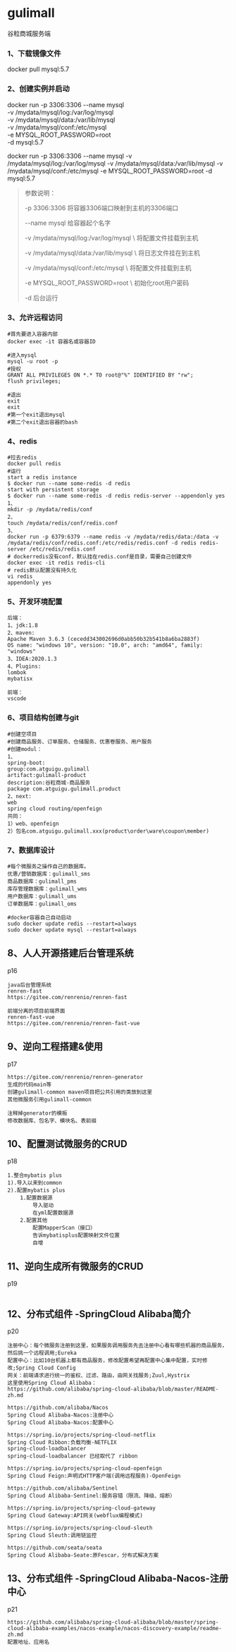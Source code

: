 # gulimall
谷粒商城服务端

### 1、下载镜像文件
docker pull mysql:5.7

### 2、创建实例并启动
docker run -p 3306:3306 --name mysql \
-v /mydata/mysql/log:/var/log/mysql \
-v /mydata/mysql/data:/var/lib/mysql \
-v /mydata/mysql/conf:/etc/mysql \
-e MYSQL_ROOT_PASSWORD=root \
-d mysql:5.7

docker run -p 3306:3306 --name mysql -v  /mydata/mysql/log:/var/log/mysql  -v /mydata/mysql/data:/var/lib/mysql -v /mydata/mysql/conf:/etc/mysql -e MYSQL_ROOT_PASSWORD=root -d mysql:5.7

> 参数说明：
>
> -p 3306:3306   将容器3306端口映射到主机的3306端口
>
> --name mysql  给容器起个名字
>
> -v /mydata/mysql/log:/var/log/mysql \      将配置文件挂载到主机
>
> -v /mydata/mysql/data:/var/lib/mysql \    将日志文件挂在到主机
>
> -v /mydata/mysql/conf:/etc/mysql \	      将配置文件挂载到主机
>
> -e MYSQL_ROOT_PASSWORD=root \ 		初始化root用户密码
>
> -d 	后台运行

### 3、允许远程访问
```
#首先要进入容器内部
docker exec -it 容器名或容器ID

#进入mysql
mysql -u root -p
#授权
GRANT ALL PRIVILEGES ON *.* TO root@"%" IDENTIFIED BY "rw";
flush privileges;

#退出
exit
exit
#第一个exit退出mysql
#第二个exit退出容器的bash
```
### 4、redis
```
#拉去redis
docker pull redis
#运行
start a redis instance
$ docker run --name some-redis -d redis
start with persistent storage
$ docker run --name some-redis -d redis redis-server --appendonly yes
1、
mkdir -p /mydata/redis/conf
2、
touch /mydata/redis/conf/redis.conf
3、
docker run -p 6379:6379 --name redis -v /mydata/redis/data:/data -v /mydata/redis/conf/redis.conf:/etc/redis/redis.conf -d redis redis-server /etc/redis/redis.conf
# dockerredis没有conf，默认挂在redis.conf是目录，需要自己创建文件
docker exec -it redis redis-cli
# redis默认配置没有持久化
vi redis
appendonly yes
```
### 5、开发环境配置
```
后端：
1、jdk:1.8
2、maven:
Apache Maven 3.6.3 (cecedd343002696d0abb50b32b541b8a6ba2883f)
OS name: "windows 10", version: "10.0", arch: "amd64", family: "windows"
3、IDEA:2020.1.3
4、Plugins:
lombok
mybatisx

前端：
vscode

```
### 6、项目结构创建与git
```
#创建空项目
#创建商品服务、订单服务、仓储服务、优惠卷服务、用户服务
#创建modul：
1、
spring-boot:
group:com.atguigu.gulimall
artifact:gulimall-product
description:谷粒商城-商品服务
package com.atguigu.gulimall.product
2、next:
web
spring cloud routing/openfeign
共同：
1）web、openfeign
2）包名com.atguigu.gulimall.xxx(product\order\ware\coupon\member)
```

### 7、数据库设计
```shell
#每个微服务之操作自己的数据库。
优惠/营销数据库：gulimall_sms
商品数据库：gulimall_pms
库存管理数据库：gulimall_wms
用户数据库：gulimall_ums
订单数据库：gulimall_oms

#docker容器自己自动启动
sudo docker update redis --restart=always
sudo docker update mysql --restart=always
```

## 8、人人开源搭建后台管理系统
p16
```
java后台管理系统
renren-fast
https://gitee.com/renrenio/renren-fast

前端分离的项目前端界面
renren-fast-vue
https://gitee.com/renrenio/renren-fast-vue
```
## 9、逆向工程搭建&使用
p17
```
https://gitee.com/renrenio/renren-generator
生成的代码main等
创建gulimall-common maven项目把公共引用的类放到这里
其他微服务引用gulimall-common

注释掉generator的模板
修改数据库、包名字、模块名、表前缀
```
## 10、配置测试微服务的CRUD
p18
```
1.整合mybatis plus
1).导入以来到common
2).配置mybatis plus
    1.配置数据源
        导入驱动
        在yml配置数据源
    2.配置其他
        配置MapperScan（接口）
        告诉mybatisplus配置映射文件位置
        自增
```
## 11、逆向生成所有微服务的CRUD
p19
```
```
## 12、分布式组件 -SpringCloud Alibaba简介
p20
```
注册中心：每个微服务注册到这里，如果服务调用服务先去注册中心看有哪些机器的商品服务，然后挑一个远程调用;Eureka
配置中心：比如10台机器上都有商品服务，修改配置希望再配置中心集中配置，实时修改;Spring Cloud Config
网关：前端请求进行统一的鉴权、过滤、路由，由网关找服务;Zuul,Hystrix
这里使用Spring Cloud Alibaba：
https://github.com/alibaba/spring-cloud-alibaba/blob/master/README-zh.md

https://github.com/alibaba/Nacos
Spring Cloud Alibaba-Nacos:注册中心
Spring Cloud Alibaba-Nacos:配置中心

https://spring.io/projects/spring-cloud-netflix
Spring Cloud Ribbon:负载均衡-NETFLIX
spring-cloud-loadbalancer
spring-cloud-loadbalancer 已经取代了 ribbon

https://spring.io/projects/spring-cloud-openfeign
Spring Cloud Feign:声明式HTTP客户端(调用远程服务)-OpenFeign

https://github.com/alibaba/Sentinel
Spring Cloud Alibaba-Sentinel:服务容错（限流、降级、熔断）

https://spring.io/projects/spring-cloud-gateway
Spring Cloud Gateway:API网关(webflux编程模式)

https://spring.io/projects/spring-cloud-sleuth
Spring Cloud Sleuth:调用链监控

https://github.com/seata/seata
Spring Cloud Alibaba-Seate:原Fescar，分布式解决方案
```

## 13、分布式组件 -SpringCloud Alibaba-Nacos-注册中心
p21
```
https://github.com/alibaba/spring-cloud-alibaba/blob/master/spring-cloud-alibaba-examples/nacos-example/nacos-discovery-example/readme-zh.md
配置地址、应用名
```